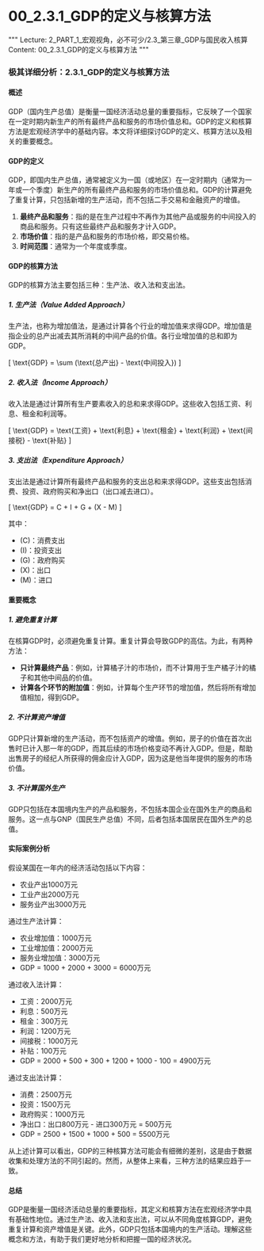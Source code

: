 # 00_2.3.1_GDP的定义与核算方法

"""
Lecture: 2_PART_1_宏观视角，必不可少/2.3_第三章_GDP与国民收入核算
Content: 00_2.3.1_GDP的定义与核算方法
"""

### 极其详细分析：2.3.1_GDP的定义与核算方法

#### 概述

GDP（国内生产总值）是衡量一国经济活动总量的重要指标，它反映了一个国家在一定时期内新生产的所有最终产品和服务的市场价值总和。GDP的定义和核算方法是宏观经济学中的基础内容。本文将详细探讨GDP的定义、核算方法以及相关的重要概念。

#### GDP的定义

GDP，即国内生产总值，通常被定义为一国（或地区）在一定时期内（通常为一年或一个季度）新生产的所有最终产品和服务的市场价值总和。GDP的计算避免了重复计算，只包括新增的生产活动，而不包括二手交易和金融资产的增值。

1. **最终产品和服务**：指的是在生产过程中不再作为其他产品或服务的中间投入的商品和服务。只有这些最终产品和服务才计入GDP。
2. **市场价值**：指的是产品和服务的市场价格，即交易价格。
3. **时间范围**：通常为一个年度或季度。

#### GDP的核算方法

GDP的核算方法主要包括三种：生产法、收入法和支出法。

##### 1. 生产法（Value Added Approach）

生产法，也称为增加值法，是通过计算各个行业的增加值来求得GDP。增加值是指企业的总产出减去其所消耗的中间产品的价值。各行业增加值的总和即为GDP。

\[ \text{GDP} = \sum (\text{总产出} - \text{中间投入}) \]

##### 2. 收入法（Income Approach）

收入法是通过计算所有生产要素收入的总和来求得GDP。这些收入包括工资、利息、租金和利润等。

\[ \text{GDP} = \text{工资} + \text{利息} + \text{租金} + \text{利润} + \text{间接税} - \text{补贴} \]

##### 3. 支出法（Expenditure Approach）

支出法是通过计算所有最终产品和服务的支出总和来求得GDP。这些支出包括消费、投资、政府购买和净出口（出口减去进口）。

\[ \text{GDP} = C + I + G + (X - M) \]

其中：
- \(C\)：消费支出
- \(I\)：投资支出
- \(G\)：政府购买
- \(X\)：出口
- \(M\)：进口

#### 重要概念

##### 1. 避免重复计算

在核算GDP时，必须避免重复计算。重复计算会导致GDP的高估。为此，有两种方法：
- **只计算最终产品**：例如，计算橘子汁的市场价，而不计算用于生产橘子汁的橘子和其他中间品的价值。
- **计算各个环节的附加值**：例如，计算每个生产环节的增加值，然后将所有增加值相加，得到GDP。

##### 2. 不计算资产增值

GDP只计算新增的生产活动，而不包括资产的增值。例如，房子的价值在首次出售时已计入那一年的GDP，而其后续的市场价格变动不再计入GDP。但是，帮助出售房子的经纪人所获得的佣金应计入GDP，因为这是他当年提供的服务的市场价值。

##### 3. 不计算国外生产

GDP只包括在本国境内生产的产品和服务，不包括本国企业在国外生产的商品和服务。这一点与GNP（国民生产总值）不同，后者包括本国居民在国外生产的总值。

#### 实际案例分析

假设某国在一年内的经济活动包括以下内容：
- 农业产出1000万元
- 工业产出2000万元
- 服务业产出3000万元

通过生产法计算：
- 农业增加值：1000万元
- 工业增加值：2000万元
- 服务业增加值：3000万元
- GDP = 1000 + 2000 + 3000 = 6000万元

通过收入法计算：
- 工资：2000万元
- 利息：500万元
- 租金：300万元
- 利润：1200万元
- 间接税：1000万元
- 补贴：100万元
- GDP = 2000 + 500 + 300 + 1200 + 1000 - 100 = 4900万元

通过支出法计算：
- 消费：2500万元
- 投资：1500万元
- 政府购买：1000万元
- 净出口：出口800万元 - 进口300万元 = 500万元
- GDP = 2500 + 1500 + 1000 + 500 = 5500万元

从上述计算可以看出，GDP的三种核算方法可能会有细微的差别，这是由于数据收集和处理方法的不同引起的。然而，从整体上来看，三种方法的结果应趋于一致。

#### 总结

GDP是衡量一国经济活动总量的重要指标，其定义和核算方法在宏观经济学中具有基础性地位。通过生产法、收入法和支出法，可以从不同角度核算GDP，避免重复计算和资产增值是关键。此外，GDP只包括本国境内的生产活动。理解这些概念和方法，有助于我们更好地分析和把握一国的经济状况。